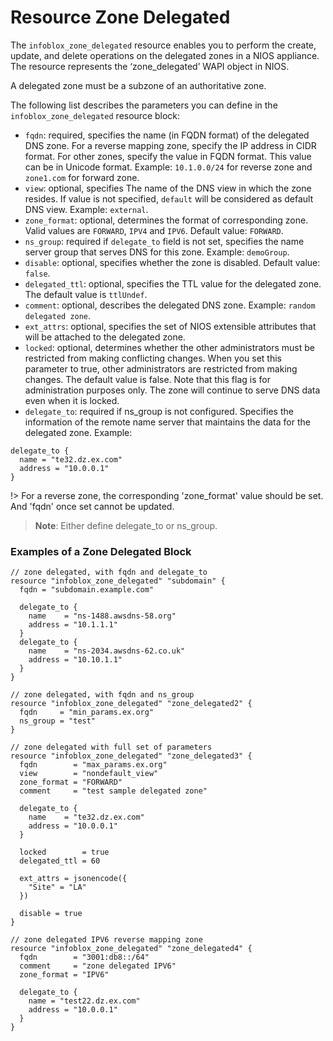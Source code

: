 # Resource Zone Delegated

The `infoblox_zone_delegated` resource enables you to perform the create, update, and delete operations on the delegated zones in a NIOS appliance. The resource represents the ‘zone_delegated’ WAPI object in NIOS.

A delegated zone must be a subzone of an authoritative zone.

The following list describes the parameters you can define in the `infoblox_zone_delegated` resource block:

- `fqdn`: required, specifies the name (in FQDN format) of the delegated DNS zone. For a reverse mapping zone, specify the IP address in CIDR format. For other zones, specify the value in FQDN format. This value can be in Unicode format.
  Example: `10.1.0.0/24` for reverse zone and `zone1.com` for forward zone.
- `view`: optional, specifies The name of the DNS view in which the zone resides. If value is not specified, `default` will be considered as default DNS view. Example: `external`.
- `zone_format`: optional, determines the format of corresponding zone. Valid values are `FORWARD`, `IPV4` and `IPV6`. Default value: `FORWARD`.
- `ns_group`: required if `delegate_to` field is not set, specifies the name server group that serves DNS for this zone. Example: `demoGroup`.
- `disable`: optional, specifies whether the zone is disabled. Default value: `false`.
- `delegated_ttl`: optional, specifies the TTL value for the delegated zone. The default value is `ttlUndef`.
- `comment`: optional, describes the delegated DNS zone. Example: `random delegated zone`.
- `ext_attrs`: optional, specifies the set of NIOS extensible attributes that will be attached to the delegated zone.
- `locked`: optional, determines whether the other administrators must be restricted from making conflicting changes.
  When you set this parameter to true, other administrators are restricted from making changes. The default value is false. Note that this flag is for administration purposes only. The zone will continue to serve DNS data even when it is locked.
- `delegate_to`: required if ns_group is not configured. Specifies the information of the remote name server that maintains the data for the delegated zone. Example:

```hcl
delegate_to {
  name = "te32.dz.ex.com"
  address = "10.0.0.1"
}
```

!> For a reverse zone, the corresponding 'zone_format' value should be set. And 'fqdn' once set cannot be updated.

> **Note**: Either define delegate_to or ns_group.

### Examples of a Zone Delegated Block

```hcl
// zone delegated, with fqdn and delegate_to
resource "infoblox_zone_delegated" "subdomain" {
  fqdn = "subdomain.example.com"

  delegate_to {
    name    = "ns-1488.awsdns-58.org"
    address = "10.1.1.1"
  }
  delegate_to {
    name    = "ns-2034.awsdns-62.co.uk"
    address = "10.10.1.1"
  }
}

// zone delegated, with fqdn and ns_group
resource "infoblox_zone_delegated" "zone_delegated2" {
  fqdn     = "min_params.ex.org"
  ns_group = "test"
}

// zone delegated with full set of parameters
resource "infoblox_zone_delegated" "zone_delegated3" {
  fqdn        = "max_params.ex.org"
  view        = "nondefault_view"
  zone_format = "FORWARD"
  comment     = "test sample delegated zone"

  delegate_to {
    name    = "te32.dz.ex.com"
    address = "10.0.0.1"
  }

  locked        = true
  delegated_ttl = 60

  ext_attrs = jsonencode({
    "Site" = "LA"
  })

  disable = true
}

// zone delegated IPV6 reverse mapping zone
resource "infoblox_zone_delegated" "zone_delegated4" {
  fqdn        = "3001:db8::/64"
  comment     = "zone delegated IPV6"
  zone_format = "IPV6"

  delegate_to {
    name = "test22.dz.ex.com"
    address = "10.0.0.1"
  }
}
```
